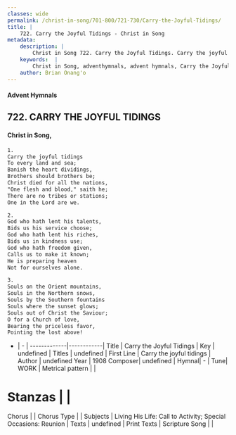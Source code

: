 ```yaml
---
classes: wide
permalink: /christ-in-song/701-800/721-730/Carry-the-Joyful-Tidings/
title: |
    722. Carry the Joyful Tidings - Christ in Song
metadata:
    description: |
        Christ in Song 722. Carry the Joyful Tidings. Carry the joyful tidings To every land and sea; Banish the heart dividings, Brothers should brothers be; Christ died for all the nations, "One flesh and blood," saith he; There are no tribes or stations; One in the Lord are we.
    keywords:  |
        Christ in Song, adventhymnals, advent hymnals, Carry the Joyful Tidings, Carry the joyful tidings. 
    author: Brian Onang'o
---
```


#### Advent Hymnals
## 722. CARRY THE JOYFUL TIDINGS
####  Christ in Song,

```txt
1.
Carry the joyful tidings
To every land and sea;
Banish the heart dividings,
Brothers should brothers be;
Christ died for all the nations,
"One flesh and blood," saith he;
There are no tribes or stations;
One in the Lord are we.

2.
God who hath lent his talents,
Bids us his service choose;
God who hath lent his riches,
Bids us in kindness use;
God who hath freedom given,
Calls us to make it known;
He is preparing heaven
Not for ourselves alone.

3.
Souls on the Orient mountains,
Souls in the Northern snows,
Souls by the Southern fountains
Souls where the sunset glows;
Souls out of Christ the Saviour;
O for a Church of love,
Bearing the priceless favor,
Pointing the lost above!

```

- |   -  |
-------------|------------|
Title | Carry the Joyful Tidings |
Key | undefined |
Titles | undefined |
First Line | Carry the joyful tidings |
Author | undefined
Year | 1908
Composer| undefined |
Hymnal|  - |
Tune| WORK |
Metrical pattern | |
# Stanzas |  |
Chorus |  |
Chorus Type |  |
Subjects | Living His Life: Call to Activity; Special Occasions: Reunion |
Texts | undefined |
Print Texts | 
Scripture Song |  |
    
